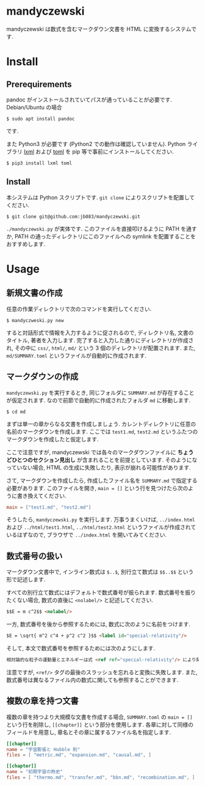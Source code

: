 # mandyczewski

mandyczewski は数式を含むマークダウン文書を HTML に変換するシステムです.


# Install

## Prerequirements

pandoc がインストールされていてパスが通っていることが必要です. Debian/Ubuntu の場合

```shell
$ sudo apt install pandoc
```

です.

また Python3 が必要です (Python2 での動作は確認していません).
Python ライブラリ [lxml](https://pypi.org/project/lxml/) および [toml](https://pypi.org/project/toml/) を pip 等で事前にインストールしてください.

```shell
$ pip3 install lxml toml
```

## Install

本システムは Python スクリプトです. `git clone` によりスクリプトを配置してください.

```shell
$ git clone git@github.com:jb083/mandyczewski.git
```

`./mandyczewski.py` が実体です. このファイルを直接叩けるように PATH を通すか, 
PATH の通ったディレクトリにこのファイルへの symlink を配置することをおすすめします.


# Usage

## 新規文書の作成

任意の作業ディレクトリで次のコマンドを実行してください.

```
$ mandyczweski.py new
```

すると対話形式で情報を入力するように促されるので, ディレクトリ名, 文書のタイトル, 著者を入力します.
完了すると入力した通りにディレクトリが作成され, その中に `css/`, `html/`, `md/` という 3 個のディレクトリが配置されます.
また, `md/SUMMARY.toml` というファイルが自動的に作成されます. 

## マークダウンの作成

`mandyczewski.py` を実行するとき, 同じフォルダに `SUMMARY.md` が存在することが仮定されます. 
なので前節で自動的に作成されたフォルダ `md` に移動します.

```
$ cd md
```

まずは単一の章からなる文書を作成しましょう. カレントディレクトリに任意の名前のマークダウンを作成します. 
ここでは `test1.md`, `test2.md` というふたつのマークダウンを作成したと仮定します.

ここで注意ですが, mandyczewski では各々のマークダウンファイルに __ちょうどひとつのセクション見出し__ が含まれることを前提としています.
そのようになっていない場合, HTML の生成に失敗したり, 表示が崩れる可能性があります.

さて, マークダウンを作成したら, 作成したファイル名を `SUMMARY.md` で指定する必要があります.
このファイルを開き, `main = []` という行を見つけたら次のように書き換えてください.

```toml
main = ["test1.md", "test2.md"]
```

そうしたら, `mandyczewski.py` を実行します. 万事うまくいけば, `../index.html` および `../html/test1.html`, 
`../html/test2.html` というファイルが作成されているはずなので, ブラウザで `../index.html` を開いてみてください.


## 数式番号の扱い

マークダウン文書中で, インライン数式は `$..$`, 別行立て数式は `$$..$$` という形で記述します.

すべての別行立て数式にはデフォルトで数式番号が振られます. 数式番号を振りたくない場合, 
数式の直後に `<nolabel/>` と記述してください.

```markdown
$$E = m c^2$$ <nolabel/>
```

一方, 数式番号を後から参照するためには, 数式に次のように名前をつけます.

```markdown
$E = \sqrt{ m^2 c^4 + p^2 c^2 }$$ <label id="special-relativity"/>
```

そして, 本文で数式番号を参照するためには次のようにします.

```markdown
相対論的な粒子の運動量とエネルギーは式 <ref ref="special-relativity"/> により関係する.
```

注意ですが, `<ref/>` タグの最後のスラッシュを忘れると変換に失敗します. 
また, 数式番号は異なるファイル内の数式に関しても参照することができます.


## 複数の章を持つ文書

複数の章を持つより大規模な文書を作成する場合, `SUMMARY.toml` の `main = []` という行を削除し, `[[chapter]]` という部分を使用します.
各章に対して同様のフィールドを用意し, 章名とその章に属するファイル名を指定します.

```toml
[[chapter]]
name = "宇宙膨張と Hubble 則"
files = [ "metric.md", "expansion.md", "causal.md", ]

[[chapter]]
name = "初期宇宙の熱史"
files = [ "thermo.md", "transfer.md", "bbn.md", "recombination.md", ]
```

